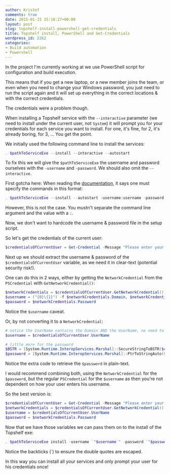 ```yaml
---
author: Kristof
comments: true
date: 2015-01-15 15:10:27+00:00
layout: post
slug: topshelf-install-powershell-get-credentials
title: Topshelf install, PowerShell and Get-Credentials
wordpress_id: 2262
categories:
- Build automation
- Powershell
---
```


In the project I'm currently working at we use PowerShell script for configuration and build execution.

This means that if you get a new laptop, or a new member joins the team, or even when you need to change your Windows password, you just need to run the script again and it will set up everything in the correct locations & with the correct credentials.

The credentials were a problem though.

When installing a Topshelf service with the `--interactive` parameter (we need to install under the current user, not `System`) it will prompt you for your credentials for each service you want to install. For one, it's fine, for 2, it's already boring, for 3, ... You get the point.

We initially used the following command line to install the services:

    
```powershell
. $pathToServiceExe --install --interactive --autostart
```

To fix this we will give the `$pathToServiceExe` the username and password ourselves with the `-username` and `-password`. We should also omit the `--interactive`.

First gotcha here: When reading the [documentation](http://topshelf.readthedocs.org/en/latest/overview/commandline.html), it says one must specify the commands in this format:

```powershell    
. $pathToServiceExe --install --autostart -username:username -password:password
```

However, this is not the case. You mustn't separate the command line argument and the value with a `:`.

Now, we don't want to hardcode the username & password file in the setup script.

So let's get the credentials of the current user:

   
```powershell
$credentialsOfCurrentUser = Get-Credential -Message "Please enter your username & password for the service installs"
```

Next up we should extract the username & password of the `$credentialsOfCurrentUser` variable, as we need it in clear-text (potential security risk!).

One can do this in 2 ways, either by getting the `NetworkCredential` from the `PSCredential` with `GetNetworkCredential()`:

```powershell
$networkCredentials = $credentialsOfCurrentUser.GetNetworkCredential();
$username = ("{0}\{1}") -f $networkCredentials.Domain, $networkCredentials.UserName # change this if you want the user@domain syntax, it will then have an empty Domain and everything will be in UserName. 
$password = $networkCredentials.Password
```    


Notice the `$username` caveat.

Or, by not converting it to a `NetworkCredential`:

    
```powershell
# notice the UserName contains the Domain AND the UserName, no need to extract it separately
$username = $credentialsOfCurrentUser.UserName

# little more for the password
$BSTR = [System.Runtime.InteropServices.Marshal]::SecureStringToBSTR($credentialsOfCurrentUser.Password)
$password = [System.Runtime.InteropServices.Marshal]::PtrToStringAuto($BSTR)
```    

Notice the extra code to retrieve the `$password` in plain-text.

I would recommend combining both, using the `NetworkCredential` for the `$password`, but the regular `PSCredential` for the `$username` as then you're not dependent on how your user enters his username.

So the best version is:

```powershell
$credentialsOfCurrentUser = Get-Credential -Message "Please enter your username & password for the service installs" 
$networkCredentials = $credentialsOfCurrentUser.GetNetworkCredential();
$username = $credentialsOfCurrentUser.UserName
$password = $networkCredentials.Password
```    


Now that we have those variables we can pass them on to the install of the Topshelf exe:

    
```powershell
. $pathToServiceExe install -username `"$username`" -password `"$password`" --autostart
```    


Notice the backticks (\`) to ensure the double quotes are escaped.

In this way you can install all your services and only prompt your user for his credentials once!
